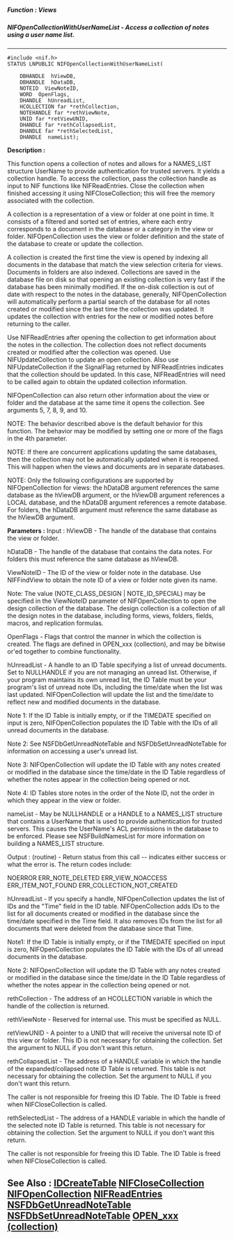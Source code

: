 ##### Function : Views
##### NIFOpenCollectionWithUserNameList - Access a collection of notes using a user name list.
---
```
#include <nif.h>
STATUS LNPUBLIC NIFOpenCollectionWithUserNameList(

	DBHANDLE  hViewDB,
	DBHANDLE  hDataDB,
	NOTEID  ViewNoteID,
	WORD  OpenFlags,
	DHANDLE  hUnreadList,
	HCOLLECTION far *rethCollection,
	NOTEHANDLE far *rethViewNote,
	UNID far *retViewUNID,
	DHANDLE far *rethCollapsedList,
	DHANDLE far *rethSelectedList,
	DHANDLE  nameList);
```
**Description :**

This function opens a collection of notes and allows for a NAMES_LIST structure 
UserName to provide authentication for trusted servers. It yields a collection 
handle. To access the collection, pass the collection handle as input to NIF 
functions like NIFReadEntries. Close the collection when finished accessing it 
using NIFCloseCollection;  this will free the memory associated with the 
collection.

A collection is a representation of a view or folder at one point in time. It 
consists of a filtered and sorted set of entries, where each entry corresponds 
to a document in the database or a category in the view or folder. 
NIFOpenCollection uses the view or folder definition and the state of the 
database to create or update the collection.

A collection is created the first time the view is opened by indexing all 
documents in the database that match the view selection criteria for views.  
Documents in folders are also indexed.  Collections are saved in the database 
file on disk so that opening an existing collection is very fast if the 
database has been minimally modified.  If the on-disk collection is out of date 
with respect to the notes in the database, generally, NIFOpenCollection will 
automatically perform a partial search of the database for all notes created or 
modified since the last time the collection was updated. It updates the 
collection with entries for the new or modified notes before returning to the 
caller.

Use NIFReadEntries after opening the collection to get information about the 
notes in the collection. The collection does not reflect documents created or 
modified after the collection was opened. Use NIFUpdateCollection to update an 
open collection.  Also use NIFUpdateCollection if the SignalFlag returned by 
NIFReadEntries indicates that the collection should be updated.  In this case, 
NIFReadEntries will need to be called again to obtain the updated collection 
information.

NIFOpenCollection can also return other information about the view or folder 
and the database at the same time it opens the collection. See arguments 5, 7, 
8, 9, and 10.

NOTE: The behavior described above is the default behavior for this function. 
The behavior may be modified by setting one or more of the flags in the 4th 
parameter.

NOTE: If there are concurrent applications updating the same databases, then 
the collection may not be automatically updated when it is reopened.  This will 
happen when the views and documents are in separate databases.

NOTE: Only the following configurations are supported by NIFOpenCollection for 
views:  the hDataDB argument references the same database as the hViewDB 
argument, or the hViewDB argument references a LOCAL database, and the hDataDB 
argument references a remote database.  For folders, the hDataDB argument must 
reference the same database as the hViewDB argument.



**Parameters :**
Input :
hViewDB  -  The handle of the database that contains the view or folder.

hDataDB  -  The handle of the database that contains the data notes.  For folders this must reference the same database as hViewDB.

ViewNoteID  -  The ID of the view or folder note in the database. Use NIFFindView to obtain the note ID of a view or folder note given its name.

Note: The value (NOTE_CLASS_DESIGN | NOTE_ID_SPECIAL) may be specified in the ViewNoteID parameter of NIFOpenCollection to open the design collection of the database. The design collection is a collection of all the design notes in the database, including forms, views, folders, fields, macros, and replication formulas.

OpenFlags  -  Flags that control the manner in which the collection is created. The flags are defined in OPEN_xxx (collection), and may be bitwise or'ed together to combine functionality.

hUnreadList  -  A handle to an ID Table specifying a list of unread documents. Set to NULLHANDLE if you are not managing an unread list. Otherwise, if your program maintains its own unread list, the ID Table must be your program's list of unread note IDs, including the time/date when the list was last updated. NIFOpenCollection will update the list and the time/date to reflect new and modified documents in the database. 

Note 1: If the ID Table is initially empty, or if the TIMEDATE specified on input is zero, NIFOpenCollection populates the ID Table with the IDs of all unread documents in the database.

Note 2: See NSFDbGetUnreadNoteTable and NSFDbSetUnreadNoteTable for information on accessing a user's unread list.

Note 3:  NIFOpenCollection will update the ID Table with any notes created or modified in the database since the time/date in the ID Table regardless of whether the notes appear in the collection being opened or not.

Note 4: ID Tables store notes in the order of the Note ID, not the order in which they appear in the view or folder.

nameList  -  May be NULLHANDLE or a HANDLE to a NAMES_LIST structure that contains a UserName that is used to provide authentication for trusted servers.  This causes the UserName's ACL permissions in the database to be enforced.  Please see NSFBuildNamesList for more information on building a NAMES_LIST structure.

Output :
(routine)  -  Return status from this call -- indicates either success or what the error is. The return codes include:

NOERROR
ERR_NOTE_DELETED
ERR_VIEW_NOACCESS
ERR_ITEM_NOT_FOUND
ERR_COLLECTION_NOT_CREATED


hUnreadList  -  If you specify a handle, NIFOpenCollection updates the list of IDs and the "Time" field in the ID table. NIFOpenCollection adds IDs to the list for all documents created or modified in the database since the time/date specified in the Time field. It also removes IDs from the list for all documents that were deleted from the database since that Time. 

Note1: If the ID Table is initially empty, or if the TIMEDATE specified on input is zero, NIFOpenCollection populates the ID Table with the IDs of all unread documents in the database.

Note 2:  NIFOpenCollection will update the ID Table with any notes created or modified in the database since the time/date in the ID Table regardless of whether the notes appear in the collection being opened or not.


rethCollection  -  The address of an HCOLLECTION variable in which the handle of the collection is returned.

rethViewNote  -  Reserved for internal use.  This must be specified as NULL.

retViewUNID  -  A pointer to a UNID that will receive the universal note ID of this view or folder. This ID is not necessary for obtaining the collection. Set the argument to NULL if you don't want this return.

rethCollapsedList  -  The address of a HANDLE variable in which the handle of the expanded/collapsed note ID Table is returned. This table is not necessary for obtaining the collection. Set the argument to NULL if you don't want this return.

The caller is not responsible for freeing this ID Table. The ID Table is freed when NIFCloseCollection is called.

rethSelectedList  -  The address of a HANDLE variable in which the handle of the selected note ID Table is returned. This table is not necessary for obtaining the collection. Set the argument to NULL if you don't want this return.

The caller is not responsible for freeing this ID Table. The ID Table is freed when NIFCloseCollection is called.


**See Also :**
[IDCreateTable](/domino-c-api-docs/reference/Func/IDCreateTable)
[NIFCloseCollection](/domino-c-api-docs/reference/Func/NIFCloseCollection)
[NIFOpenCollection](/domino-c-api-docs/reference/Func/NIFOpenCollection)
[NIFReadEntries](/domino-c-api-docs/reference/Func/NIFReadEntries)
[NSFDbGetUnreadNoteTable](/domino-c-api-docs/reference/Func/NSFDbGetUnreadNoteTable)
[NSFDbSetUnreadNoteTable](/domino-c-api-docs/reference/Func/NSFDbSetUnreadNoteTable)
[OPEN_xxx (collection)](/domino-c-api-docs/reference/Symb/OPEN_xxx (collection))
---
